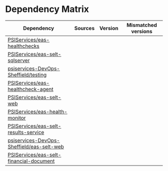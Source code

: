 # Dependency Matrix

Dependency | Sources | Version | Mismatched versions
---------- | ------- | ------- | -------------------
[PSIServices/eas-healthchecks](https://github.com/PSIServices/eas-healthchecks.git) |  | []() | 
[PSIServices/eas-selt-sqlserver](https://github.com/PSIServices/eas-selt-sqlserver.git) |  | []() | 
[psiservices-DevOps-Sheffield/testing](https://github.com/psiservices-DevOps-Sheffield/testing.git) |  | []() | 
[PSIServices/eas-healthcheck-agent](https://github.com/PSIServices/eas-healthcheck-agent.git) |  | []() | 
[PSIServices/eas-selt-web](https://github.com/PSIServices/eas-selt-web.git) |  | []() | 
[PSIServices/eas-health-monitor](https://github.com/PSIServices/eas-health-monitor.git) |  | []() | 
[PSIServices/eas-selt-results-service](https://github.com/PSIServices/eas-selt-results-service.git) |  | []() | 
[psiservices-DevOps-Sheffield/eas-selt-web](https://github.com/psiservices-DevOps-Sheffield/eas-selt-web.git) |  | []() | 
[PSIServices/eas-selt-financial-document](https://github.com/PSIServices/eas-selt-financial-document.git) |  | []() | 
